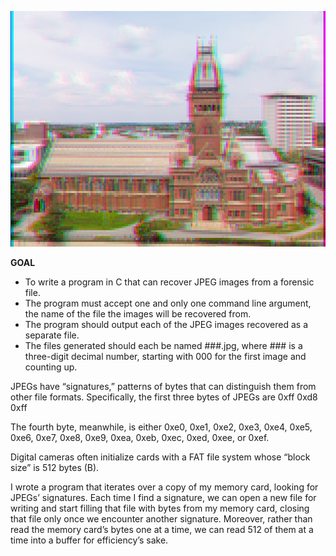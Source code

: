 ![recovered_image](recovered_image.png)

**GOAL**
- To write a program in C that can recover JPEG images from a forensic file.
- The program must accept one and only one command line argument, the name of the file the images will be recovered from.
- The program should output each of the JPEG images recovered as a separate file.
- The files generated should each be named ###.jpg, where ### is a three-digit decimal number, starting with 000 for the first image and counting up.
  
JPEGs have “signatures,” patterns of bytes that can distinguish them from other file formats. Specifically, the first three bytes of JPEGs are
0xff 0xd8 0xff

The fourth byte, meanwhile, is either 0xe0, 0xe1, 0xe2, 0xe3, 0xe4, 0xe5, 0xe6, 0xe7, 0xe8, 0xe9, 0xea, 0xeb, 0xec, 0xed, 0xee, or 0xef.

Digital cameras often initialize cards with a FAT file system whose “block size” is 512 bytes (B).

I wrote a program that iterates over a copy of my memory card, looking for JPEGs’ signatures. Each time I find a signature,
we can open a new file for writing and start filling that file with bytes from my memory card, closing that file only once we encounter another signature. 
Moreover, rather than read the memory card’s bytes one at a time, we can read 512 of them at a time into a buffer for efficiency’s sake. 
